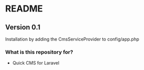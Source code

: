 # README #

## Version 0.1 ##

Installation by adding the CmsServiceProvider to config/app.php

### What is this repository for? ###

* Quick CMS for Laravel
